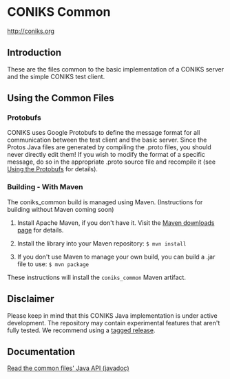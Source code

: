 # CONIKS Common

http://coniks.org

## Introduction
These are the files common to the basic implementation of a CONIKS server and the simple CONIKS test client.

## Using the Common Files
### Protobufs
CONIKS uses Google Protobufs to define the message format for all communication between the test client and the basic server. Since the Protos Java files are generated by compiling the .proto files, you should never directly edit them! If you wish to modify the format of a specific message, do so in the appropriate .proto source file and recompile it (see [Using the Protobufs](https://github.com/coniks-sys/coniks-java/tree/master/protos#using-the-protobufs) for details).

### Building - With Maven
The coniks_common build is managed using Maven. (Instructions for building without Maven coming soon)

1) Install Apache Maven, if you don't have it. Visit the [Maven downloads page](https://maven.apache.org/download.cgi) for details.

2) Install the library into your Maven repository:
```$ mvn install```

3) If you don't use Maven to manage your own build, you can build a .jar file to use:
```$ mvn package```

These instructions will install the ``coniks_common`` Maven artifact.

## Disclaimer
Please keep in mind that this CONIKS Java implementation is under active development. The repository may contain experimental features that aren't fully tested. We recommend using a [tagged release](https://github.com/coniks-sys/coniks-java/releases).

## Documentation
[Read the common files' Java API (javadoc)](https://coniks-sys.github.io/coniks-java/org/coniks/coniks_common/package-summary.html)
